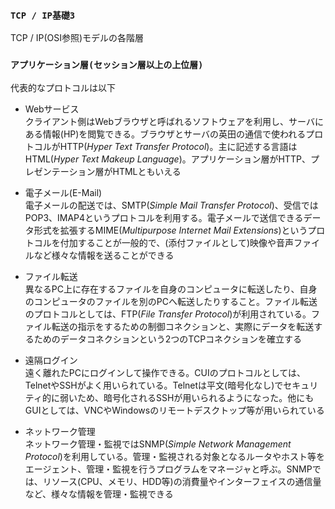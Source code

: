 ### `TCP / IP基礎3`

TCP / IP(OSI参照)モデルの各階層

### `アプリケーション層(セッション層以上の上位層)`  
代表的なプロトコルは以下

- Webサービス  
クライアント側はWebブラウザと呼ばれるソフトウェアを利用し、サーバにある情報(HP)を閲覧できる。ブラウザとサーバの英田の通信で使われるプロトコルがHTTP(*Hyper Text Transfer Protocol*)。主に記述する言語はHTML(*Hyper Text Makeup Language*)。アプリケーション層がHTTP、プレゼンテーション層がHTMLともいえる

- 電子メール(E-Mail)  
電子メールの配送では、SMTP(*Simple Mail Transfer Protocol*)、受信ではPOP3、IMAP4というプロトコルを利用する。電子メールで送信できるデータ形式を拡張するMIME(*Multipurpose Internet Mail Extensions*)というプロトコルを付加することが一般的で、(添付ファイルとして)映像や音声ファイルなど様々な情報を送ることができる

- ファイル転送  
異なるPC上に存在するファイルを自身のコンピュータに転送したり、自身のコンピュータのファイルを別のPCへ転送したりすること。ファイル転送のプロトコルとしては、FTP(*File Transfer Protocol*)が利用されている。ファイル転送の指示をするための制御コネクションと、実際にデータを転送するためのデータコネクションという2つのTCPコネクションを確立する

- 遠隔ログイン  
遠く離れたPCにログインして操作できる。CUIのプロトコルとしては、TelnetやSSHがよく用いられている。Telnetは平文(暗号化なし)でセキュリティ的に弱いため、暗号化されるSSHが用いられるようになった。他にもGUIとしては、VNCやWindowsのリモートデスクトップ等が用いられている

- ネットワーク管理  
ネットワーク管理・監視ではSNMP(*Simple Network Management Protocol*)を利用している。管理・監視される対象となるルータやホスト等をエージェント、管理・監視を行うプログラムをマネージャと呼ぶ。SNMPでは、リソース(CPU、メモリ、HDD等)の消費量やインターフェイスの通信量など、様々な情報を管理・監視できる
